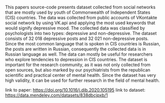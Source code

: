 This papers source-code presents dataset collected from social networks that are mostly used by youth of Commonwealth of Independent States (CIS) countries. The data was collected from public accounts of VKontakte social network by using VK.api and applying the most used keywords that would signify depressive mood. The collected data was classified by psychologists into two types: depressive and non-depressive. The dataset consists of 32 018 depressive posts and 32 021 non-depressive posts. Since the most common language that is spoken in CIS countries is Russian, the posts are written in Russian, consequently the collected data is in Russian language as well. The data can mostly be useful for researchers who explore tendencies to depression in CIS countries. The dataset is important for the research community, as it was not only collected from open sources, but also marked by our psychiatrists from the republican scientific and practical center of mental health. Since the dataset has very high validity, it can be used for further research in the field of mental health.

link to paper: https://doi.org/10.1016/j.dib.2020.105195
link to dataset: https://data.mendeley.com/datasets/838dbcjpxb/1
